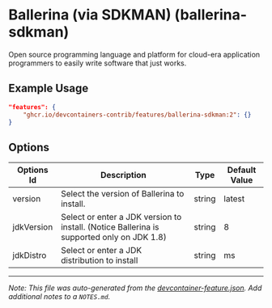 
# Ballerina (via SDKMAN) (ballerina-sdkman)

Open source programming language and platform for cloud-era application
programmers to easily write software that just works.

## Example Usage

```json
"features": {
    "ghcr.io/devcontainers-contrib/features/ballerina-sdkman:2": {}
}
```

## Options

| Options Id | Description | Type | Default Value |
|-----|-----|-----|-----|
| version | Select the version of Ballerina to install. | string | latest |
| jdkVersion | Select or enter a JDK version to install. (Notice Ballerina is supported only on JDK 1.8) | string | 8 |
| jdkDistro | Select or enter a JDK distribution to install | string | ms |



---

_Note: This file was auto-generated from the [devcontainer-feature.json](https://github.com/devcontainers-contrib/features/blob/main/src/ballerina-sdkman/devcontainer-feature.json).  Add additional notes to a `NOTES.md`._
